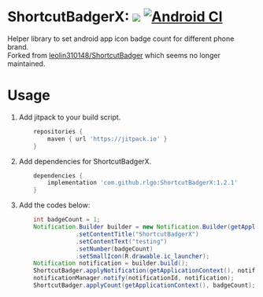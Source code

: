 ShortcutBadgerX: [![](https://jitpack.io/v/rlgo/ShortcutBadgerX.svg)](https://jitpack.io/#rlgo/ShortcutBadgerX) [![Android CI](https://github.com/rlgo/ShortcutBadgerX/actions/workflows/android.yml/badge.svg)](https://github.com/rlgo/ShortcutBadgerX/actions/workflows/android.yml)
===================================
Helper library to set android app icon badge count for different phone brand.\
Forked from [leolin310148/ShortcutBadger](https://github.com/leolin310148/ShortcutBadger) which seems no longer maintained.

Usage
===================================

1. Add jitpack to your build script.
    ```gradle
        repositories {
            maven { url 'https://jitpack.io' }
        }
    ```
2. Add dependencies for ShortcutBadgerX.
    ```gradle     
        dependencies {
            implementation 'com.github.rlgo:ShortcutBadgerX:1.2.1'
        }
    ```
3. Add the codes below:
    ```java
        int badgeCount = 1;
        Notification.Builder builder = new Notification.Builder(getApplicationContext())
                    .setContentTitle("ShortcutBadgerX")
                    .setContentText("testing")
                    .setNumber(badgeCount)
                    .setSmallIcon(R.drawable.ic_launcher);
        Notification notification = builder.build();
        ShortcutBadger.applyNotification(getApplicationContext(), notification, badgeCount);
        notificationManager.notify(notificationId, notification);
        ShortcutBadger.applyCount(getApplicationContext(), badgeCount);
    ```
